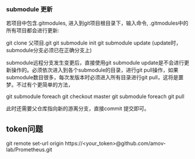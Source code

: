 ### submodule 更新

若项目中包含.gitmodules, 进入到git项目根目录下，输入命令, .gitmodules中的所有项目都会进行更新:

git clone 父项目.git
git submodule init
git submodule update (update时，submodule分支必须已在正确分支上)

submodule远程分支发生变更后，直接使用git submodule update是不会进行更新操作的。必须依次进入到各个submodule的目录，进行git pull操作，如果submodule数目很多，每次发版本时必须进入所有目录进行git pull，这将是噩梦。不过有个更简单的方法，

git submodule foreach git checkout master
git submodule foreach git pull


此时还需要父仓库指向新的游离分支，直接commit 提交即可。


## token问题

git remote set-url origin https://<your_token>@github.com/amov-lab/Prometheus.git

